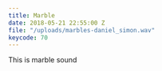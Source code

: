 ```yaml
---
title: Marble
date: 2018-05-21 22:55:00 Z
file: "/uploads/marbles-daniel_simon.wav"
keycode: 70
---
```


This is marble sound